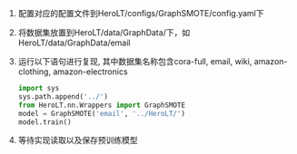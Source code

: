1. 配置对应的配置文件到HeroLT/configs/GraphSMOTE/config.yaml下

2. 将数据集放置到HeroLT/data/GraphData/下，如HeroLT/data/GraphData/email

3. 运行以下语句进行复现, 其中数据集名称包含cora-full, email, wiki, amazon-clothing, amazon-electronics

   ```python
   import sys
   sys.path.append('../')  
   from HeroLT.nn.Wrappers import GraphSMOTE
   model = GraphSMOTE('email', '../HeroLT/')
   model.train()
   ```

4. 等待实现读取以及保存预训练模型